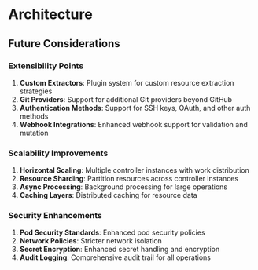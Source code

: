 # Architecture

## Future Considerations

### Extensibility Points

1. **Custom Extractors**: Plugin system for custom resource extraction strategies
2. **Git Providers**: Support for additional Git providers beyond GitHub
3. **Authentication Methods**: Support for SSH keys, OAuth, and other auth methods
4. **Webhook Integrations**: Enhanced webhook support for validation and mutation

### Scalability Improvements

1. **Horizontal Scaling**: Multiple controller instances with work distribution
2. **Resource Sharding**: Partition resources across controller instances
3. **Async Processing**: Background processing for large operations
4. **Caching Layers**: Distributed caching for resource data

### Security Enhancements

1. **Pod Security Standards**: Enhanced pod security policies
2. **Network Policies**: Stricter network isolation
3. **Secret Encryption**: Enhanced secret handling and encryption
4. **Audit Logging**: Comprehensive audit trail for all operations